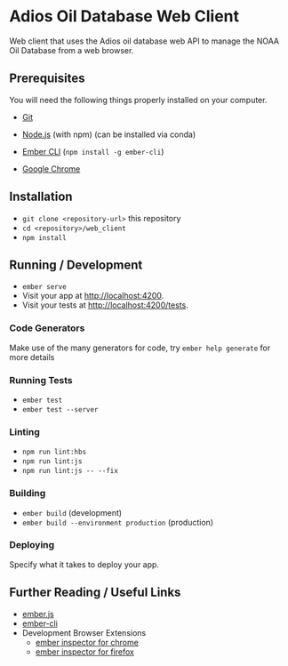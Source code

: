 # Adios Oil Database Web Client

Web client that uses the Adios oil database web API to manage the NOAA
Oil Database from a web browser.

## Prerequisites

You will need the following things properly installed on your computer.

* [Git](https://git-scm.com/)

* [Node.js](https://nodejs.org/) (with npm)
  (can be installed via conda)

* [Ember CLI](https://ember-cli.com/)
  (`npm install -g ember-cli`)

* [Google Chrome](https://google.com/chrome/)

## Installation

* `git clone <repository-url>` this repository
* `cd <repository>/web_client`
* `npm install`

## Running / Development

* `ember serve`
* Visit your app at [http://localhost:4200](http://localhost:4200).
* Visit your tests at [http://localhost:4200/tests](http://localhost:4200/tests).

### Code Generators

Make use of the many generators for code, try `ember help generate` for more details

### Running Tests

* `ember test`
* `ember test --server`

### Linting

* `npm run lint:hbs`
* `npm run lint:js`
* `npm run lint:js -- --fix`

### Building

* `ember build` (development)
* `ember build --environment production` (production)

### Deploying

Specify what it takes to deploy your app.

## Further Reading / Useful Links

* [ember.js](https://emberjs.com/)
* [ember-cli](https://ember-cli.com/)
* Development Browser Extensions
  * [ember inspector for chrome](https://chrome.google.com/webstore/detail/ember-inspector/bmdblncegkenkacieihfhpjfppoconhi)
  * [ember inspector for firefox](https://addons.mozilla.org/en-US/firefox/addon/ember-inspector/)
